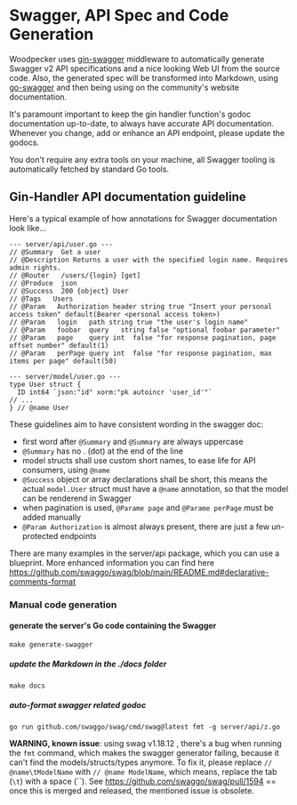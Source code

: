# Swagger, API Spec and Code Generation

Woodpecker uses [gin-swagger](https://github.com/swaggo/gin-swagger) middleware to automatically
generate Swagger v2 API specifications and a nice looking Web UI from the source code.
Also, the generated spec will be transformed into Markdown, using [go-swagger](https://github.com/go-swagger/go-swagger)
and then being using on the community's website documentation.

It's paramount important to keep the gin handler function's godoc documentation up-to-date,
to always have accurate API documentation.
Whenever you change, add or enhance an API endpoint, please update the godocs.

You don't require any extra tools on your machine, all Swagger tooling is automatically fetched by standard Go tools.

## Gin-Handler API documentation guideline

Here's a typical example of how annotations for Swagger documentation look like...

```text
--- server/api/user.go ---
// @Summary  Get a user
// @Description Returns a user with the specified login name. Requires admin rights.
// @Router   /users/{login} [get]
// @Produce  json
// @Success  200 {object} User
// @Tags   Users
// @Param   Authorization header string true "Insert your personal access token" default(Bearer <personal access token>)
// @Param   login   path string true "the user's login name"
// @Param   foobar  query   string false "optional foobar parameter"
// @Param   page    query int  false "for response pagination, page offset number" default(1)
// @Param   perPage query int  false "for response pagination, max items per page" default(50)
```

```text
--- server/model/user.go ---
type User struct {
  ID int64 `json:"id" xorm:"pk autoincr 'user_id'"`
// ...
} // @name User
```

These guidelines aim to have consistent wording in the swagger doc:

- first word after `@Summary` and `@Summary` are always uppercase
- `@Summary` has no . (dot) at the end of the line
- model structs shall use custom short names, to ease life for API consumers, using `@name`
- `@Success` object or array declarations shall be short, this means the actual `model.User` struct must have a `@name` annotation, so that the model can be renderend in Swagger
- when pagination is used, `@Parame page` and `@Parame perPage` must be added manually
- `@Param Authorization` is almost always present, there are just a few un-protected endpoints

There are many examples in the server/api package, which you can use a blueprint.
More enhanced information you can find here <https://github.com/swaggo/swag/blob/main/README.md#declarative-comments-format>

### Manual code generation

#### generate the server's Go code containing the Swagger

```shell
make generate-swagger
```

##### update the Markdown in the ./docs folder

```shell
make docs
```

##### auto-format swagger related godoc

```shell
go run github.com/swaggo/swag/cmd/swag@latest fmt -g server/api/z.go
```

**WARNING, known issue**: using swag v1.18.12 , there's a bug when running the `fmt` command,
which makes the swagger generator failing, because it can't find the models/structs/types anymore.
To fix it, please replace `// @name\tModelName` with `// @name ModelName`,
which means, replace the tab (`\t`) with a space (``).
See <https://github.com/swaggo/swag/pull/1594> == once this is merged and released, the mentioned issue is obsolete.
